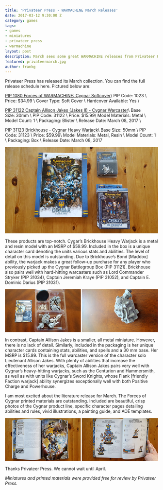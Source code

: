 ```yaml
---
title: 'Privateer Press - WARMACHINE March Releases'
date: 2017-03-12 9:30:00 Z
category: games
tags:
- games
- miniatures
- privateer press
- warmachine
layout: post
description: March sees some great WARMACHINE releases from Privateer Press.
featured: privateermarch.jpg
author: frankg
---
```


Privateer Press has released its March collection. You can find the full release schedule here.  Pictured below are:

[PIP 1080 Forces of WARMACHINE: Cygnar Softcover](http://privateerpress.com/warmachine/books/forces-of-warmachine-cygnar)\\
PIP Code: 1023 \\
Price: $34.99 \\
Cover Type: Soft Cover \\
Hardcover Available: Yes \\

[PIP 31122 Captain Allison Jakes (Jakes II) - Cygnar Warcaster](http://privateerpress.com/warmachine/gallery/cygnar/warcasters/captain-allison-jakes)\\
Base Size: 30mm \\
PIP Code: 31122 \\
Price: $15.99\\
Model Materials: Metal \\
Model Count: 1 \\
Packaging: Blister \\
Release Date: March 08, 2017 \\

[PIP 31123 Brickhouse - Cygnar Heavy Warjack](http://privateerpress.com/warmachine/gallery/cygnar/warjacks/brickhouse)\\
Base Size: 50mm \\
PIP Code: 31123 \\
Price: $59.99\\
Model Materials: Metal, Resin \\
Model Count: 1 \\
Packaging: Box \\
Release Date: March 08, 2017

![Privateer March Releases](/images/privateer/privateermarch1.jpg)

These products are top-notch. Cygar’s Brickhouse Heavy Warjack is a metal and resin model with an MSRP of $59.99. Included in the box is a unique character card denoting the units various stats and abilities. The level of detail on this model is outstanding. Due to Brickhouse’s Bond [Maddox] ability, the warjack makes a great follow-up purchase for any player who previously picked up the Cygnar Battlegroup Box (PIP 31121). Brickhouse also pairs well with hard-hitting warcasters such as Lord Commander Stryker (PIP 31034), Captain Jeremiah Kraye (PIP 31052), and Captain E. Dominic Darius (PIP 31031).

![Privateer March Releases](/images/privateer/privateermarch2.jpg)

In contrast, Captain Allison Jakes is a smaller, all metal miniature. However, there is no lack of detail. Similarly, included in the packaging is her unique character cards containing stats, abilities, and spells and a 30 mm base. Her MSRP is $15.99. This is the full warcaster version of the character solo Lieutenant Allison Jakes. With plenty of abilities that increase the effectiveness of her warjacks, Captain Allison Jakes pairs very well with Cygnar’s heavy-hitting warjacks, such as the Centurion and Hammersmith, as well as with units like Cygnar’s Sword Knights, whose Flank [friendly Faction warjack] ability synergizes exceptionally well with both Positive Charge and Powerhouse.

I am most excited about the literature release for March. The Forces of Cygnar printed materials are outstanding. Included are beautiful, crisp photos of the Cygnar product line, specific character pages detailing abilities and rules, vivid illustrations, a painting guide, and AOE templates.

![Privateer March Releases](/images/privateer/privateermarch3.jpg)

Thanks Privateer Press. We cannot wait until April.

*Miniatures and printed materials were provided free for review by Privateer Press.*
